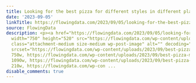 ```yaml
---
title: Looking for the best pizza for different styles in different places
date: '2023-09-05'
linkTitle: https://flowingdata.com/2023/09/05/looking-for-the-best-pizza-for-different-styles/
source: FlowingData
description: <p><a href="https://flowingdata.com/2023/09/05/looking-for-the-best-pizza-for-different-styles/"><img
  width="750" height="520" src="https://flowingdata.com/wp-content/uploads/2023/09/best-pizza-map-750x520.png"
  class="attachment-medium size-medium wp-post-image" alt="" decoding="async" fetchpriority="high"
  srcset="https://flowingdata.com/wp-content/uploads/2023/09/best-pizza-map-750x520.png
  750w, https://flowingdata.com/wp-content/uploads/2023/09/best-pizza-map-1090x755.png
  1090w, https://flowingdata.com/wp-content/uploads/2023/09/best-pizza-map-210x146.png
  210w, https://flowingdata.com/wp-con ...
disable_comments: true
---
```

<p><a href="https://flowingdata.com/2023/09/05/looking-for-the-best-pizza-for-different-styles/"><img width="750" height="520" src="https://flowingdata.com/wp-content/uploads/2023/09/best-pizza-map-750x520.png" class="attachment-medium size-medium wp-post-image" alt="" decoding="async" fetchpriority="high" srcset="https://flowingdata.com/wp-content/uploads/2023/09/best-pizza-map-750x520.png 750w, https://flowingdata.com/wp-content/uploads/2023/09/best-pizza-map-1090x755.png 1090w, https://flowingdata.com/wp-content/uploads/2023/09/best-pizza-map-210x146.png 210w, https://flowingdata.com/wp-con ...